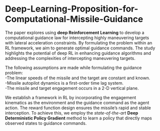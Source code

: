 # Deep-Learning-Proposition-for-Computational-Missile-Guidance

The paper explores using **deep Reinforcement Learning** to develop a computational guidance law for intercepting highly maneuvering targets with lateral acceleration constraints. By formulating the problem within an RL framework, we aim to generate optimal guidance commands. The study highlights the potential of deep RL in enhancing guidance algorithms and addressing the complexities of intercepting maneuvering targets. 

The following assumptions are made while formulating the guidance problem: <br>
-The linear speeds of the missile and the target are constant and known.  <br>
-Missile autopilot dynamics is a first-order time lag system.  <br>
-The missile and target engagement occurs in a 2-D vertical plane.  <br>

We establish a framework in RL by incorporating the engagement kinematics as the environment and the guidance command as the agent action. The reward function design ensures the missile’s rapid and stable interception. To achieve this, we employ the *state-of-the-art* **Deep Deterministic Policy Gradient** method to learn a policy that directly maps observed states to guidance commands.
